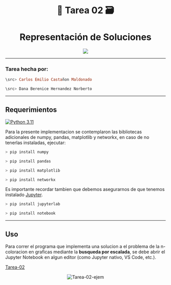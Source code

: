 <div align="center">

# 🧪 **Tarea 02** 🗃️



# **Representación de Soluciones**


</div>



<div align="center">

[![](https://media.giphy.com/media/v1.Y2lkPTc5MGI3NjExaGdmdXd6c2ZyeDE4aHhiMGMyM3EwdnpyeGFsZ2hidHduMTBlaDExdyZlcD12MV9pbnRlcm5hbF9naWZfYnlfaWQmY3Q9Zw/wwg1suUiTbCY8H8vIA/giphy-downsized.gif)](https://youtu.be/fKopy74weus?t=19)

</div>

---

### **Tarea hecha por:**

```Haskell
\src> Carlos Emilio Castañon Maldonado
```

```Kotlin  
\src> Dana Berenice Hernandez Norberto
```

---

## **Requerimientos**

[![Python 3.11](https://img.shields.io/badge/python-3.11-blue.svg)](https://www.python.org/downloads/release/python-311/)

Para la presente implementacion se contemplaron las bibliotecas adicionales de numpy, pandas, matplotlib y networkx, en caso de no tenerlas instaladas, ejecutar:

```C
> pip install numpy
```

```C
> pip install pandas
```

```C
> pip install matplotlib
```

```C
> pip install networkx
```

Es importante recordar tambien que debemos asegurarnos de que tenemos instalado [Jupyter](https://jupyter.org/install).

```C
> pip install jupyterlab
```

```C
> pip install notebook
```


---

## **Uso**

Para correr el programa que implementa una solucion a el problema de la n-coloracion en graficas mediante la **busqueda por escalada**, se debe abrir el Jupyter Notebook en algun editor 
(como Jupyter nativo, VS Code, etc.).

[Tarea-02](./src/Tarea%202.%20Representacion%20de%20soluciones.ipynb)

<div align="center">

![Tarea-02-ejem](https://github.com/CarlosCastanon2099/Computo-Evolutivo/assets/108638686/5bf2c371-616c-4322-95f7-010d4162b72b)

</div>
